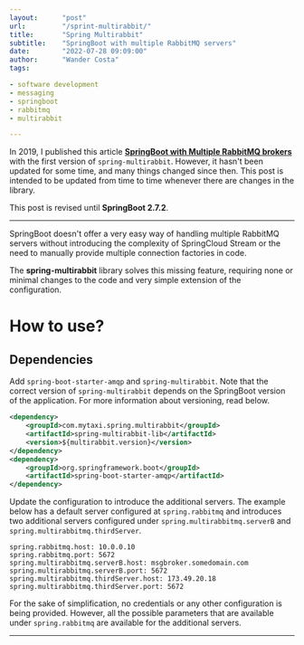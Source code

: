 ```yaml
---
layout:      "post"
url:         "/sprint-multirabbit/"
title:       "Spring Multirabbit"
subtitle:    "SpringBoot with multiple RabbitMQ servers"
date:        "2022-07-28 09:09:00"
author:      "Wander Costa"
tags:

- software development
- messaging
- springboot
- rabbitmq
- multirabbit

---
```


In 2019, I published this article **[SpringBoot with Multiple RabbitMQ brokers][oldpost]** with the first version
of `spring-multirabbit`. However, it hasn't been updated for some time, and many things changed since then. This post is
intended to be updated from time to time whenever there are changes in the library.

This post is revised until **SpringBoot 2.7.2**.

---

SpringBoot doesn't offer a very easy way of handling multiple RabbitMQ servers without introducing the complexity of
SpringCloud Stream or the need to manually provide multiple connection factories in code.

The **spring-multirabbit** library solves this missing feature, requiring none or minimal changes to the code and very
simple extension of the configuration.

# How to use?

## Dependencies

Add `spring-boot-starter-amqp` and `spring-multirabbit`. Note that the correct version of `spring-multirabbit`
depends on the SpringBoot version of the application. For more information about versioning, read below.

```xml
<dependency>
    <groupId>com.mytaxi.spring.multirabbit</groupId>
    <artifactId>spring-multirabbit-lib</artifactId>
    <version>${multirabbit.version}</version>
</dependency>
<dependency>
    <groupId>org.springframework.boot</groupId>
    <artifactId>spring-boot-starter-amqp</artifactId>
</dependency>
```

Update the configuration to introduce the additional servers. The example below has a default server configured at
`spring.rabbitmq` and introduces two additional servers configured under `spring.multirabbitmq.serverB` and
`spring.multirabbitmq.thirdServer`.

```
spring.rabbitmq.host: 10.0.0.10
spring.rabbitmq.port: 5672
spring.multirabbitmq.serverB.host: msgbroker.somedomain.com
spring.multirabbitmq.serverB.port: 5672
spring.multirabbitmq.thirdServer.host: 173.49.20.18
spring.multirabbitmq.thirdServer.port: 5672
```

For the sake of simplification, no credentials or any other configuration is being provided. However, all the possible
parameters that are available under `spring.rabbitmq` are available for the additional servers.


[oldpost]: https://medium.com/inside-freenow/springboot-with-multiple-rabbitmq-brokers-cec203c3f77

---